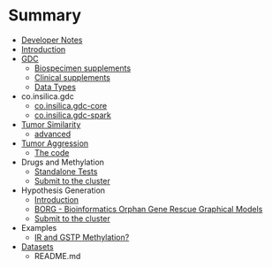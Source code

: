 # Summary

* [Developer Notes](README.md)
* [Introduction](introduction.md)
* [GDC](1_gdc/0_gdc.md)
   * [Biospecimen supplements](1_gdc/1_biospecimen_supplements.md)
   * [Clinical supplements](1_gdc/clinical_supplements.md)
   * [Data Types](1_gdc/data_types.md)
* co.insilica.gdc
   * [co.insilica.gdc-core](1_gdc/2_a_client.md)
   * [co.insilica.gdc-spark](1_gdc/3_gdc-spark.md)
* [Tumor Similarity](2_tumor_similarity/README.md)
   * [advanced](2_tumor_similarity/advanced.md)
* [Tumor Aggression](3_tumor_aggression/README.md)
   * [The code](3_tumor_aggression/test.md)
* Drugs and Methylation
   * [Standalone Tests](examples/methylation/drugs_and_methylation.md)
   * [Submit to the cluster](examples/methylation/submit_to_cluster.md)
* Hypothesis Generation
   * [Introduction](examples/hypothesis_generation/introduction.md)
   * [BORG - Bioinformatics Orphan Gene Rescue Graphical Models](examples/hypothesis_generation/borg.md)
   * [Submit to the cluster](examples/hypothesis_generation/submit_to_the_cluster.md)
* Examples
   * [IR and GSTP Methylation?](examples/IR_Methylation.md)
* [Datasets](datasets.md)
   * README.md

